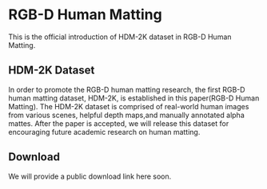 # RGB-D Human Matting
This is the official introduction of HDM-2K dataset in RGB-D Human Matting.
## HDM-2K Dataset
In order to promote the RGB-D human matting research, the first RGB-D human matting dataset, HDM-2K, is established in this paper(RGB-D Human Matting). The HDM-2K dataset is comprised of real-world human images from various scenes, helpful depth maps,and manually annotated alpha mattes. After the paper is accepted, we will release this dataset for encouraging future academic research on human matting. 
##  Download
We will provide a public download link here soon.

